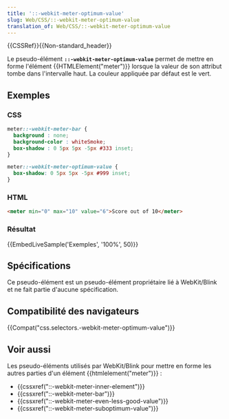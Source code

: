 ```yaml
---
title: '::-webkit-meter-optimum-value'
slug: Web/CSS/::-webkit-meter-optimum-value
translation_of: Web/CSS/::-webkit-meter-optimum-value
---
```

{{CSSRef}}{{Non-standard_header}}

Le pseudo-élément **`::-webkit-meter-optimum-value`** permet de mettre en forme l'élément {{HTMLElement("meter")}} lorsque la valeur de son attribut tombe dans l'intervalle haut. La couleur appliquée par défaut est le vert.

## Exemples

### CSS

```css
meter::-webkit-meter-bar {
  background : none;
  background-color : whiteSmoke;
  box-shadow : 0 5px 5px -5px #333 inset;
}

meter::-webkit-meter-optimum-value {
  box-shadow: 0 5px 5px -5px #999 inset;
}
```

### HTML

```html
<meter min="0" max="10" value="6">Score out of 10</meter>
```

### Résultat

{{EmbedLiveSample('Exemples', '100%', 50)}}

## Spécifications

Ce pseudo-élément est un pseudo-élément propriétaire lié à WebKit/Blink et ne fait partie d'aucune spécification.

## Compatibilité des navigateurs

{{Compat("css.selectors.-webkit-meter-optimum-value")}}

## Voir aussi

Les pseudo-éléments utilisés par WebKit/Blink pour mettre en forme les autres parties d'un élément {{htmlelement("meter")}} :

- {{cssxref("::-webkit-meter-inner-element")}}
- {{cssxref("::-webkit-meter-bar")}}
- {{cssxref("::-webkit-meter-even-less-good-value")}}
- {{cssxref("::-webkit-meter-suboptimum-value")}}
